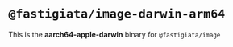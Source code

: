 # `@fastigiata/image-darwin-arm64`

This is the **aarch64-apple-darwin** binary for `@fastigiata/image`
